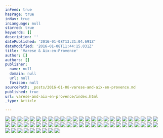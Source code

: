 ```yaml
---
inFeed: true
hasPage: true
inNav: true
inLanguage: null
starred: true
keywords: []
description: ''
datePublished: '2016-01-08T13:31:04.691Z'
dateModified: '2016-01-08T11:44:15.031Z'
title: 'Varese & Aix-en-Provence'
author: []
authors: []
publisher:
  name: null
  domain: null
  url: null
  favicon: null
sourcePath: _posts/2016-01-08-varese-and-aix-en-provence.md
published: true
url: varese-and-aix-en-provence/index.html
_type: Article

---
```

![](https://the-grid-user-content.s3-us-west-2.amazonaws.com/6da956c1-b194-4b47-bdfc-9e566fe436fb.jpg)
![](https://the-grid-user-content.s3-us-west-2.amazonaws.com/ab4b33d8-9a94-4a78-aa6b-5558d4c9ca04.jpg)
![](https://the-grid-user-content.s3-us-west-2.amazonaws.com/44d6933b-aad9-4d22-a777-0075eeb2f298.jpg)
![](https://the-grid-user-content.s3-us-west-2.amazonaws.com/f05b3303-54e2-4bdb-b5e0-dcbf19224341.jpg)
![](https://the-grid-user-content.s3-us-west-2.amazonaws.com/66ef7132-39ac-4656-91a8-17354bc48ab2.jpg)
![](https://the-grid-user-content.s3-us-west-2.amazonaws.com/5852c439-a272-4d60-81ac-10c3cfc40874.jpg)
![](https://the-grid-user-content.s3-us-west-2.amazonaws.com/8527436d-0add-4ce3-8b5c-bd2685536c65.jpg)
![](https://the-grid-user-content.s3-us-west-2.amazonaws.com/8c95b727-c8be-44d7-9859-2d32a5c6767c.jpg)
![](https://the-grid-user-content.s3-us-west-2.amazonaws.com/1ad0903f-6ea5-45ba-a91f-f3334a3e9839.jpg)
![](https://the-grid-user-content.s3-us-west-2.amazonaws.com/dc006f9b-767e-4dd2-977d-332f14aa14a4.jpg)
![](https://the-grid-user-content.s3-us-west-2.amazonaws.com/6dd4cf73-42dc-4fd0-9c8a-234b479ab507.jpg)
![](https://the-grid-user-content.s3-us-west-2.amazonaws.com/556afc2f-8593-4c3b-b7a5-f8b494874da4.jpg)
![](https://the-grid-user-content.s3-us-west-2.amazonaws.com/eb5335d5-483a-4505-a8a7-b2a68f618e6a.jpg)
![](https://the-grid-user-content.s3-us-west-2.amazonaws.com/4bbb5f90-3d1b-410e-87c4-7750aa866b01.jpg)
![](https://the-grid-user-content.s3-us-west-2.amazonaws.com/5cef2461-6cea-4faf-b399-1ebd144059df.jpg)
![](https://the-grid-user-content.s3-us-west-2.amazonaws.com/58b1f045-ac0d-4a17-857e-a09cdee0e042.jpg)
![](https://the-grid-user-content.s3-us-west-2.amazonaws.com/4e7c319c-f6f6-4e7d-8f72-0749e9e900f8.jpg)
![](https://the-grid-user-content.s3-us-west-2.amazonaws.com/e0d21997-7a12-4f27-a250-8e4115678df3.jpg)
![](https://the-grid-user-content.s3-us-west-2.amazonaws.com/f03ab430-a5f3-422f-98c3-c6354d02c207.jpg)
![](https://the-grid-user-content.s3-us-west-2.amazonaws.com/7d23285b-9df7-4126-affa-966929a3a787.jpg)
![](https://the-grid-user-content.s3-us-west-2.amazonaws.com/c88cf234-cf2c-4bdb-b380-2fb2d4ed8e45.jpg)
![](https://the-grid-user-content.s3-us-west-2.amazonaws.com/cc69251d-1f73-4dd1-847a-8c2ad5893c34.jpg)
![](https://the-grid-user-content.s3-us-west-2.amazonaws.com/58fd1720-11c0-49db-a6df-8b974a0660b7.jpg)
![](https://the-grid-user-content.s3-us-west-2.amazonaws.com/9e557c0e-a4e8-4b0a-bd40-7d1c03172714.jpg)
![](https://the-grid-user-content.s3-us-west-2.amazonaws.com/43669fc8-0646-4555-bad0-bc22cc1fea77.jpg)
![](https://the-grid-user-content.s3-us-west-2.amazonaws.com/b0f5f90d-2024-462f-bd57-da9bdf961141.jpg)
![](https://the-grid-user-content.s3-us-west-2.amazonaws.com/c939bb8e-047a-47c5-aaf6-ae5fa3ab2444.jpg)
![](https://the-grid-user-content.s3-us-west-2.amazonaws.com/de9246bf-8956-492b-8065-4f1708aad6d4.jpg)
![](https://the-grid-user-content.s3-us-west-2.amazonaws.com/cbad10bc-015c-4680-8bd4-fe21a4f60873.jpg)
![](https://the-grid-user-content.s3-us-west-2.amazonaws.com/ae098c44-04fd-48be-b7ee-41f8afecf897.jpg)
![](https://the-grid-user-content.s3-us-west-2.amazonaws.com/c0ddc0e6-bb09-4f26-8446-a5354f9751ee.jpg)
![](https://the-grid-user-content.s3-us-west-2.amazonaws.com/8232c4ee-2869-44a9-b7c6-ff69565988ad.jpg)
![](https://the-grid-user-content.s3-us-west-2.amazonaws.com/f5f76080-047c-4f87-ac4b-1370bfeb75e7.jpg)
![](https://the-grid-user-content.s3-us-west-2.amazonaws.com/3b19cd86-808b-442d-8b05-ea46609fb35e.jpg)
![](https://the-grid-user-content.s3-us-west-2.amazonaws.com/fde7c633-1341-42dd-a6fe-9f9a6899798a.jpg)
![](https://the-grid-user-content.s3-us-west-2.amazonaws.com/2b7abb18-824f-43f5-93d4-2c2ac85e2c46.jpg)
![](https://the-grid-user-content.s3-us-west-2.amazonaws.com/58ca76e5-668d-4c8b-a897-25ee77a64767.jpg)
![](https://the-grid-user-content.s3-us-west-2.amazonaws.com/c53e26ef-d78c-4d4c-ac45-a3b860101a07.jpg)
![](https://the-grid-user-content.s3-us-west-2.amazonaws.com/50823c45-ce53-44d3-ad0b-d9778cc8c7ec.jpg)
![](https://the-grid-user-content.s3-us-west-2.amazonaws.com/f0b9a4de-75d6-4d55-be99-a0f521652c67.jpg)
![](https://the-grid-user-content.s3-us-west-2.amazonaws.com/681c2bcc-d3ce-4ce9-ac1c-3e8f30ca8238.jpg)
![](https://the-grid-user-content.s3-us-west-2.amazonaws.com/bf47e499-1f9c-4d03-a49b-ba33331a93cc.jpg)
![](https://the-grid-user-content.s3-us-west-2.amazonaws.com/31b94f8e-3394-4452-ad68-defd863774bc.jpg)
![](https://the-grid-user-content.s3-us-west-2.amazonaws.com/461f12f1-38e8-4adf-ac6a-803de0fe76ed.jpg)
![](https://the-grid-user-content.s3-us-west-2.amazonaws.com/49d18aa2-6f45-4936-bc2e-658c3d59abcf.jpg)
![](https://the-grid-user-content.s3-us-west-2.amazonaws.com/bf945908-4cd1-49b5-8af9-26ebb628892e.jpg)
![](https://the-grid-user-content.s3-us-west-2.amazonaws.com/b6b0a184-6264-4006-9d80-846725f1e1be.jpg)
![](https://the-grid-user-content.s3-us-west-2.amazonaws.com/5ae4ad1b-8b17-4c6c-a2d0-7485f91695c2.jpg)
![](https://the-grid-user-content.s3-us-west-2.amazonaws.com/830fef7a-d38e-4e45-a3e8-c47e1756de2e.jpg)
![](https://the-grid-user-content.s3-us-west-2.amazonaws.com/95cc058a-a21f-4bd2-8bb5-ec409a6f2497.jpg)
![](https://the-grid-user-content.s3-us-west-2.amazonaws.com/a743b4c1-f0b4-4022-ad41-310edd49ebd4.jpg)
![](https://the-grid-user-content.s3-us-west-2.amazonaws.com/514d3939-a6a8-4eb3-876f-1019dd45d160.jpg)
![](https://the-grid-user-content.s3-us-west-2.amazonaws.com/3be64b00-5107-45fd-8242-5bad3ee5b610.jpg)
![](https://the-grid-user-content.s3-us-west-2.amazonaws.com/e0b8f149-e24a-478a-a8d0-7a4056c06fc9.jpg)
![](https://the-grid-user-content.s3-us-west-2.amazonaws.com/306c5b63-5bcd-44e5-9641-2a767479297c.jpg)
![](https://the-grid-user-content.s3-us-west-2.amazonaws.com/ea9816bd-ef63-44e1-82d2-4260418720ca.jpg)
![](https://the-grid-user-content.s3-us-west-2.amazonaws.com/00110862-c5d9-494e-b469-e0ebbfa1c1e5.jpg)
![](https://the-grid-user-content.s3-us-west-2.amazonaws.com/ad27fe7c-7f4b-4f1a-86ff-7d3173bf017b.jpg)
![](https://the-grid-user-content.s3-us-west-2.amazonaws.com/d6e5d9a6-be4a-49ac-8696-55c0c95a9e96.jpg)